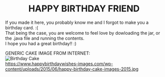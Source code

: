 <h1 style="text-align: center">HAPPY BIRTHDAY FRIEND</h1>

If you made it here, you probably know me and I forgot to make you a birthday card. :(</br>
That being the case, you are welcome to feel love by dowloading the jar, or the .java file and running the contents.</br>
I hope you had a great birthday!! :)</br>

GENERIC CAKE IMAGE FROM INTERNET:</br>
![Birthday Cake](https://www.happybirthdaywishes-images.com/wp-content/uploads/2015/06/happy-birthday-cake-images-2015.jpg)</br>
https://www.happybirthdaywishes-images.com/wp-content/uploads/2015/06/happy-birthday-cake-images-2015.jpg</br>
